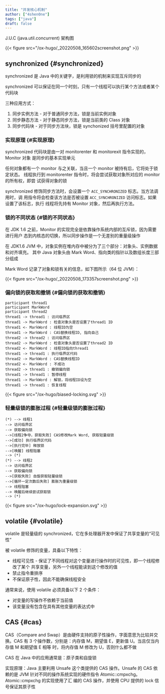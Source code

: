 ```yaml
---
title: "并发核心机制"
author: ["4shen0ne"]
tags: ["java"]
draft: false
---
```


J.U.C (java.util.concurrent) 架构图

{{< figure src="/ox-hugo/_20220508_165602screenshot.png" >}}


## synchronized {#synchronized}

synchronized 是 Java 中的关键字，是利用锁的机制来实现互斥同步的

synchronized 可以保证在同一个时刻，只有一个线程可以执行某个方法或者某个代码块

三种应用方式：

1.  同步实例方法 - 对于普通同步方法，锁是当前实例对象
2.  同步静态方法 - 对于静态同步方法，锁是当前类的 Class 对象
3.  同步代码块 - 对于同步方法块，锁是 synchonized 括号里配置的对象


### 实现原理 {#实现原理}

synchronized 代码块是由一对 monitorenter 和 monitorexit 指令实现的，Monitor 对象
是同步的基本实现单元

任何对象都有一个 monitor 与之关联，当且一个 monitor 被持有后，它将处于锁定状态。
线程执行到 monitorenter 指令时，将会尝试获取对象所对应的 monitor 的所有权，即尝
试获得对象的锁

synchronized 修饰同步方法时，会设置一个 `ACC_SYNCHRONIZED` 标志。当方法调用时，调
用指令将会检查该方法是否被设置 `ACC_SYNCHRONIZED` 访问标志。如果设置了该标志，执行
线程将先持有 Monitor 对象，然后再执行方法。


### 锁的不同状态 {#锁的不同状态}

在 JDK 1.6 之前，Monitor 的实现完全是依靠操作系统内部的互斥锁，因为需要进行用户
态到内核态的切换，所以同步操作是一个无差别的重量级操作

在 JDK1.6 JVM 中，对象实例在堆内存中被分为了三个部分：对象头、实例数据和对齐填充。
其中 Java 对象头由 Mark Word、指向类的指针以及数组长度三部分组成

Mark Word 记录了对象和锁有关的信息，如下图所示（64 位 JVM）：

{{< figure src="/ox-hugo/_20220508_173357screenshot.png" >}}


### 偏向锁的获取和撤销 {#偏向锁的获取和撤销}

```plantuml
participant thread1
participant MarkWord
participant thread2
thread1 -> thread1 : 访问临界区
thread1 -> MarkWord : 检查对象头是否设置了thread1 ID
thread1 <- MarkWord : 线程ID为空
thread1 -> MarkWord : CAS替换线程ID, 指向自己
thread2 -> thread2 : 访问临界区
thread2 -> MarkWord : 检查对象头是否设置了thread2 ID
thread2 <- MarkWord : 线程ID指向thread1
thread1 -> thread1 : 执行临界区代码
thread2 -> MarkWord : CAS替换线程ID
thread2 <- MarkWord : 不成功
thread2 -> thread1 : 撤销偏向锁
thread1 -> thread1 : 暂停线程
thread1 -> MarkWord : 解锁，将线程ID设为空
thread1 -> thread1 : 恢复线程
```

{{< figure src="/ox-hugo/biased-locking.svg" >}}


### 轻量级锁的膨胀过程 {#轻量级锁的膨胀过程}

```plantuml
(*) --> 线程1
--> 访问临界区
--> 获取偏向锁
-->[线程2争夺，获取失败] CAS修改Mark Word, 获取轻量级锁
-->[成功] 执行临界区代码
-->[执行完毕] 释放锁
-->[唤醒] 线程阻塞
--> (*)
(*) --> 线程2
--> 访问临界区
--> 获取偏向锁
-->[获取失败] 自旋获取轻量级锁
-->[循环一定次数后失败] 膨胀为重量级锁
--> 线程阻塞
--> 唤醒后继续尝试获取锁
--> (*)
```

{{< figure src="/ox-hugo/lock-expansion.svg" >}}


## volatile {#volatile}

volatile 是轻量级的 synchronized，它在多处理器开发中保证了共享变量的“可见性”

被 volatile 修饰的变量，具备以下特性：

-   线程可见性 - 保证了不同线程对这个变量进行操作时的可见性，即一个线程修改了某个
    共享变量，另外一个线程能读到这个修改的值
-   禁止指令重排序
-   不保证原子性，因此不能确保线程安全

通常来说，使用 volatile 必须具备以下 2 个条件：

-   对变量的写操作不依赖于当前值
-   该变量没有包含在具有其他变量的表达式中


## CAS {#cas}

CAS（Compare and Swap）是由硬件支持的原子性操作，字面意思为比较并交换。CAS 有 3
个操作数，分别是：内存值 M，期望值 E，更新值 U。当且仅当内存值 M 和期望值 E 相等
时，将内存值 M 修改为 U，否则什么都不做

CAS 在 Java 中的应用通常是：原子类和自旋锁

实现原理：Java 主要利用 Unsafe 这个类提供的 CAS 操作。Unsafe 的 CAS 依赖的是 JVM
针对不同的操作系统实现的硬件指令 Atomic::cmpxchg。Atomic::cmpxchg 的实现使用了汇
编的 CAS 操作，并使用 CPU 提供的 lock 信号保证其原子性
